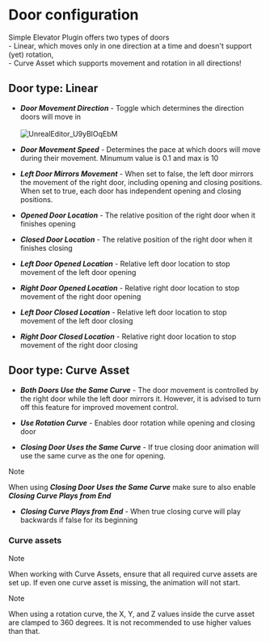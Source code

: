 # Door configuration

Simple Elevator Plugin offers two types of doors<br> - Linear, which moves only in one direction at a time and doesn't support (yet) rotation,<br> - Curve Asset which supports movement and rotation in all directions!

## Door type: Linear

- ***Door Movement Direction*** - Toggle which determines the direction doors will move in <br><br> 
![UnrealEditor_U9yBlOqEbM](https://github.com/ZNOC3/SimpleElevatorPluginDocs/assets/133107414/fd238a75-0876-4f33-a91c-4d64891dae2c)


- ***Door Movement Speed*** - Determines the pace at which doors will move during their movement. Minumum value is 0.1 and max is 10

- ***Left Door Mirrors Movement*** - When set to false, the left door mirrors the movement of the right door, including opening and closing positions. When set to true, each door has independent opening and closing positions.

- ***Opened Door Location*** - The relative position of the right door when it finishes opening

- ***Closed Door Location*** - The relative position of the right door when it finishes closing

- ***Left Door Opened Location*** - Relative left door location to stop movement of the left door opening

- ***Right Door Opened Location*** - Relative right door location to stop movement of the right door opening

- ***Left Door Closed Location*** - Relative left door location to stop movement of the left door closing

- ***Right Door Closed Location*** - Relative right door location to stop movement of the right door closing

## Door type: Curve Asset

- ***Both Doors Use the Same Curve*** - The door movement is controlled by the right door while the left door mirrors it. However, it is advised to turn off this feature for improved movement control.

- ***Use Rotation Curve*** - Enables door rotation while opening and closing door

- ***Closing Door Uses the Same Curve*** - If true closing door animation will use the same curve as the one for opening. 

>[!Note]
> When using ***Closing Door Uses the Same Curve*** make sure to also enable ***Closing Curve Plays from End***

- ***Closing Curve Plays from End*** - When true closing curve will play backwards if false for its beginning     

### Curve assets

>[!Note]
> When working with Curve Assets, ensure that all required curve assets are set up. If even one curve asset is missing, the animation will not start.

>[!Note]
> When using a rotation curve, the X, Y, and Z values inside the curve asset are clamped to 360 degrees. It is not recommended to use higher values than that.
